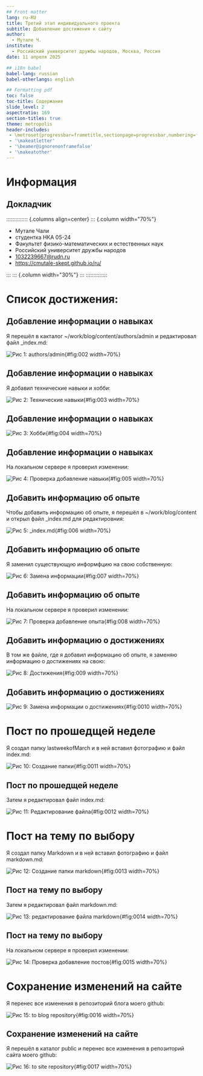 ```yaml
---
## Front matter
lang: ru-RU
title: Третий этап индивидуального проекта
subtitle: Добавление достижения к сайту
author:
  - Мутале Ч.
institute:
  - Российский университет дружбы народов, Москва, Россия
date: 11 апреля 2025

## i18n babel
babel-lang: russian
babel-otherlangs: english

## Formatting pdf
toc: false
toc-title: Содержание
slide_level: 2
aspectratio: 169
section-titles: true
theme: metropolis
header-includes:
 - \metroset{progressbar=frametitle,sectionpage=progressbar,numbering=fraction}
 - '\makeatletter'
 - '\beamer@ignorenonframefalse'
 - '\makeatother'
---
```


# Информация

## Докладчик

:::::::::::::: {.columns align=center}
::: {.column width="70%"}

  * Мутале Чали
  * студентка НКА 05-24
  * Факультет физико-математических и естественных наук
  * Российский университет дружбы народов
  * [1032239667@rudn.ru](mailto:1032239667@rudn.ru)
  * <https://cmutale-skept.github.io/ru/>

:::
::: {.column width="30%"}
:::
::::::::::::::

# Список достижения:

## Добавление информации о навыках

Я перешёл в какталог ~/work/blog/content/authors/admin и редактировал файл _index.md:

![Рис 1: authors/admin](image/2.PNG){#fig:002 width=70%}

## Добавление информации о навыках

Я добавил технические навыки и хобби:

![Рис 2: Технические навыки](image/3.PNG){#fig:003 width=70%}

## Добавление информации о навыках

![Рис 3: Хобби](image/4.PNG){#fig:004 width=70%}

## Добавление информации о навыках

На локальном сервере я проверил изменении:

![Рис 4: Проверка добавление навыки](image/5.PNG){#fig:005 width=70%}

## Добавить информацию об опыте

Чтобы добавить информацию об опыте, я перешёл в ~/work/blog/content и открыл файл _index.md для редактировния:

![Рис 5: _index.md](image/6.PNG){#fig:006 width=70%}

## Добавить информацию об опыте

Я заменил существующую информфцию на свою собственную: 

![Рис 6: Замена информации](image/7.PNG){#fig:007 width=70%}

## Добавить информацию об опыте

На локальном сервере я проверил изменении:

![Рис 7: Проверка добавление опыта](image/8.PNG){#fig:008 width=70%}

## Добавить информацию о достижениях

В том же файле, где я добавил информацию об опыте, я заменяю информацию о достижениях на свою:

![Рис 8: Достижения](image/9.PNG){#fig:009 width=70%}

## Добавить информацию о достижениях

![Рис 9: Замена информации о достижениях](image/10.PNG){#fig:0010 width=70%}


# Пост по прошедщей неделе

Я создал папку lastweekofMarch и в ней вставил фотографию и файл index.md:

![Рис 10: Создание папки](image/11.PNG){#fig:0011 width=70%}

## Пост по прошедщей неделе

Затем я редактировал файл index.md:

![Рис 11: Редактирование файла](image/12.PNG){#fig:0012 width=70%}

# Пост на тему по выбору

Я создал папку Markdown и в ней вставил фотографию и файл markdown.md:

![Рис 12: Создание папки markdown](image/13.PNG){#fig:0013 width=70%}

## Пост на тему по выбору

Затем я редактировал файл markdown.md:

![Рис 13: редактирование файла markdown](image/14.PNG){#fig:0014 width=70%}

## Пост на тему по выбору

На локальном сервере я проверил изменении:

![Рис 14: Проверка добавление постов](image/15.PNG){#fig:0015 width=70%}

# Сохранение изменений на сайте

Я перенес все изменения в репозиторий блога моего github:

![Рис 15: to blog repository](image/16.PNG){#fig:0016 width=70%}

## Сохранение изменений на сайте

Я перешёл в каталог public и перенес все изменения в репозиторий сайта моего github:

![Рис 16: to site repository](image/17.PNG){#fig:0017 width=70%}


